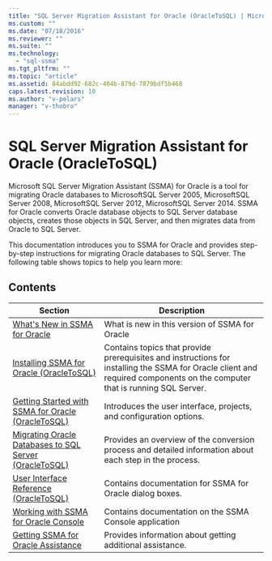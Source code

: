 ```yaml
---
title: "SQL Server Migration Assistant for Oracle (OracleToSQL) | Microsoft Docs"
ms.custom: ""
ms.date: "07/18/2016"
ms.reviewer: ""
ms.suite: ""
ms.technology: 
  - "sql-ssma"
ms.tgt_pltfrm: ""
ms.topic: "article"
ms.assetid: 84abdd92-682c-404b-879d-7879bdf5b468
caps.latest.revision: 10
ms.author: "v-pelars"
manager: "v-thobro"
---
```

# SQL Server Migration Assistant for Oracle (OracleToSQL)
Microsoft SQL Server Migration Assistant (SSMA) for Oracle is a tool for migrating Oracle databases to MicrosoftSQL Server 2005, MicrosoftSQL Server 2008, MicrosoftSQL Server 2012, MicrosoftSQL Server 2014. SSMA for Oracle converts Oracle database objects to SQL Server database objects, creates those objects in SQL Server, and then migrates data from Oracle to SQL Server.  
  
This documentation introduces you to SSMA for Oracle and provides step-by-step instructions for migrating Oracle databases to SQL Server. The following table shows topics to help you learn more:  
  
## Contents  
  
|Section|Description|  
|-----------|---------------|  
|[What's New in SSMA  for Oracle](http://msdn.microsoft.com/en-us/f305ebb6-7393-4a43-abb3-6332b739d690)|What is new in this version of SSMA for Oracle|  
|[Installing SSMA  for Oracle &#40;OracleToSQL&#41;](../../ssma/oracle/installing-ssma--for-oracle--oracletosql-.md)|Contains topics that provide prerequisites and instructions for installing the SSMA for Oracle client and required components on the computer that is running SQL Server.|  
|[Getting Started with SSMA for Oracle &#40;OracleToSQL&#41;](../../ssma/oracle/getting-started-with-ssma-for-oracle--oracletosql-.md)|Introduces the user interface, projects, and configuration options.|  
|[Migrating Oracle Databases to SQL Server &#40;OracleToSQL&#41;](../../ssma/oracle/migrating-oracle-databases-to-sql-server--oracletosql-.md)|Provides an overview of the conversion process and detailed information about each step in the process.|  
|[User Interface Reference &#40;OracleToSQL&#41;](../../ssma/oracle/user-interface-reference--oracletosql-.md)|Contains documentation for SSMA for Oracle dialog boxes.|  
|[Working with SSMA for Oracle Console](http://msdn.microsoft.com/en-us/4e47bb04-cf9b-41a0-923e-bdab9ba0c51d)|Contains documentation on the SSMA Console application|  
|[Getting SSMA for Oracle Assistance](http://go.microsoft.com/fwlink/?LinkID=708538&clcid=0x409)|Provides information about getting additional assistance.|  
  
